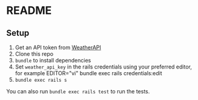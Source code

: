 # README

## Setup

1. Get an API token from [WeatherAPI](https://www.weatherapi.com)
2. Clone this repo
3. `bundle` to install dependencies
4. Set `weather_api_key` in the rails credentials using your preferred editor, for example
    EDITOR="vi" bundle exec rails credentials:edit
5. `bundle exec rails s`

You can also run `bundle exec rails test` to run the tests.